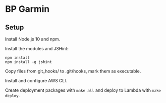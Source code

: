 # BP Garmin

## Setup

Install Node.js 10 and npm.

Install the modules and JSHint:

    npm install
    npm install -g jshint

Copy files from git_hooks/ to .git/hooks, mark them as executable.

Install and configure AWS CLI.

Create deployment packages with `make all` and deploy to Lambda with `make deploy`.
